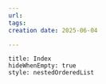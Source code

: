```yaml
---
url:
tags: 
creation date: 2025-06-04

---
```


```table-of-contents
title: Index
hideWhenEmpty: true
style: nestedOrderedList
